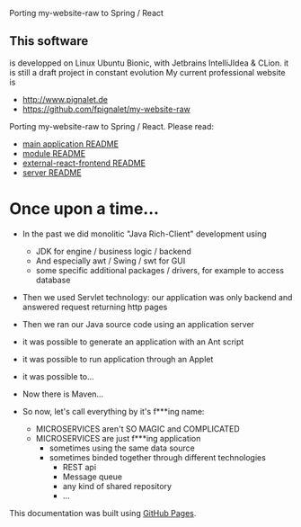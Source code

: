Porting my-website-raw to Spring / React

## This software 
is developped on Linux Ubuntu Bionic, with Jetbrains IntelliJIdea & CLion.
it is still a draft project in constant evolution
My current professional website is 
- http://www.pignalet.de
- https://github.com/fpignalet/my-website-raw

Porting my-website-raw to Spring / React. Please read:
* [main application README](client1/README.md)
* [module README](client2/README.md)
* [external-react-frontend README](external-react-frontend/README.md)
* [server README](server/README.md)

# Once upon a time...
- In the past we did monolitic "Java Rich-Client" development using 
    - JDK for engine / business logic / backend
    - And especially awt / Swing / swt for GUI
    - some specific additional packages / drivers, for example to access database     
- Then we used Servlet technology: our application was only backend and answered request returning http pages
- Then we ran our Java source code using an application server 

- it was possible to generate an application with an Ant script
- it was possible to run application through an Applet
- it was possible to...

- Now there is Maven...

- So now, let's call everything by it's f***ing name:
    - MICROSERVICES aren't SO MAGIC and COMPLICATED
    - MICROSERVICES are just f***ing application 
        - sometimes using the same data source
        - sometimes binded together through different technologies
            - REST api
            - Message queue
            - any kind of shared repository
            - ...
            
            
This documentation was built using [GitHub Pages](https://pages.github.com/).
